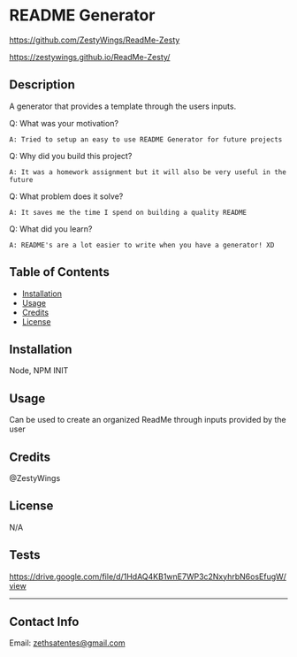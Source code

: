 # README Generator

https://github.com/ZestyWings/ReadMe-Zesty

https://zestywings.github.io/ReadMe-Zesty/


## Description

A generator that provides a template through the users inputs.

Q: What was your motivation?

    A: Tried to setup an easy to use README Generator for future projects


Q: Why did you build this project? 

    A: It was a homework assignment but it will also be very useful in the future


Q: What problem does it solve?

    A: It saves me the time I spend on building a quality README


Q: What did you learn?

    A: README's are a lot easier to write when you have a generator! XD



## Table of Contents 

- [Installation](#installation)
- [Usage](#usage)
- [Credits](#credits)
- [License](#license)

## Installation

Node, NPM INIT

## Usage

Can be used to create an organized ReadMe through inputs provided by the user

## Credits

@ZestyWings

## License

N/A

## Tests

https://drive.google.com/file/d/1HdAQ4KB1wnE7WP3c2NxyhrbN6osEfugW/view

---

## Contact Info

Email: zethsatentes@gmail.com
